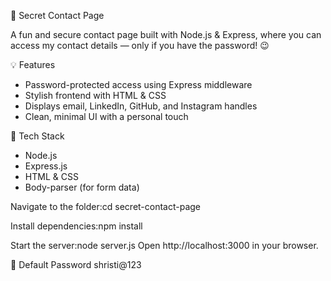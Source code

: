 🔐 Secret Contact Page

A fun and secure contact page built with Node.js & Express, where you can access my contact details — only if you have the password! 😉

💡 Features

- Password-protected access using Express middleware
- Stylish frontend with HTML & CSS
- Displays email, LinkedIn, GitHub, and Instagram handles
- Clean, minimal UI with a personal touch

🚀 Tech Stack

- Node.js
- Express.js
- HTML & CSS
- Body-parser (for form data)

Navigate to the folder:cd secret-contact-page

Install dependencies:npm install

Start the server:node server.js
Open http://localhost:3000 in your browser.

🔐 Default Password
shristi@123
